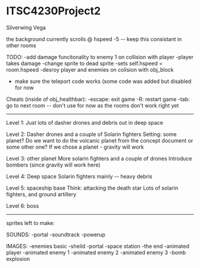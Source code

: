 # ITSC4230Project2
Silverwing Vega

the background currently scrolls @ hspeed -5 -- keep this consistant in other rooms



TODO:
-add damage funcitonality to enemy 1 on collision with player
	-player takes damage
	-change sprite to dead sprite
		-sets self.hspeed = room.hspeed
-desroy player and enemies on colision with obj_block
- make sure the teleport code works (some code was added but disabled for now

Cheats (inside of obj_healthbar):
-escape: exit game
-R: restart game
-tab: go to next room -- don't use for now as the rooms don't work right yet
__________________________________________________________________________________________________________

Level 1:
Just lots of dasher drones and debris out in deep space



Level 2:
Dasher drones and a couple of Solarin fighters
Setting: some planet? Do we want to do the volcanic planet from the concept document or some other one?
If we chose a planet - gravity will work



Level 3: other planet
More solarin fighters and a couple of drones
Introduce bombers (since gravity will work here)



Level 4:
Deep space
Solarin fighters mainly -- heavy debris




Level 5:  spaceship base
Think: attacking the death star
Lots of solarin fighters, and ground artillery



Level 6: boss

____________________________________________________________________________________________________________

sprites left to make:

SOUNDS:
-portal
-soundtrack
-powerup

IMAGES:
-enemies basic
-sheild
-portal
-space station
-the end
-animated player
-animated enemy 1
-animated enemy 2
-animated enemy 3
-bomb explosion